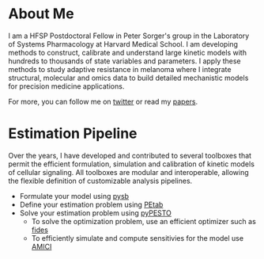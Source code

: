 # About Me

I am a HFSP Postdoctoral Fellow in Peter Sorger's group in the Laboratory of Systems Pharmacology at Harvard Medical School. I am developing methods to construct, calibrate and understand large kinetic models with hundreds to thousands of state variables and parameters. I apply these methods to study adaptive resistance in melanoma where I integrate structural, molecular and omics data to build detailed mechanistic models for precision medicine applications.

For more, you can follow me on [twitter](https://twitter.com/fabfrohlich) or read my [papers](https://scholar.google.com/citations?user=pGYETGQAAAAJ&hl=en).

# Estimation Pipeline

Over the years, I have developed and contributed to several toolboxes that permit the efficient formulation, simulation and calibration of kinetic models of cellular signaling. All toolboxes are modular and interoperable, allowing the flexible definition of customizable analysis pipelines.

- Formulate your model using [pysb](https://github.com/pysb/pysb)
- Define your estimation problem using [PEtab](https://github.com/PEtab-dev/PEtab)
- Solve your estimation problem using [pyPESTO](https://github.com/ICB-DCM/pyPESTO)
  - To solve the optimization problem, use an efficient optimizer such as [fides](https://github.com/fides-dev/fides)
  - To efficiently simulate and compute sensitivies for the model use [AMICI](https://github.com/AMICI-dev/AMICI)
